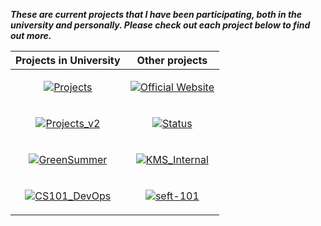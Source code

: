 **_These are current projects that I have been participating, both in the university and personally. Please check out each project below to find out more._**

|                                                                                                    Projects in University                                                                                                    |                                                                                                     Other projects                                                                                                      |
| :--------------------------------------------------------------------------------------------------------------------------------------------------------------------------------------------------------------------------: | :---------------------------------------------------------------------------------------------------------------------------------------------------------------------------------------------------------------------: |
|          <p align="center"><a href="https://github.com/anthony2708/projects"><img src="https://github-readme-stats.vercel.app/api/pin/?username=anthony2708&repo=projects&theme=dracula" alt="Projects" /></a></p>           | <p align="center"><a href="https://github.com/anthony2708/anthony2708"><img src="https://github-readme-stats.vercel.app/api/pin/?username=anthony2708&repo=anthony2708&theme=dracula" alt="Official Website" /></a></p> |
|      <p align="center"><a href="https://github.com/anthony2708/projects_v2"><img src="https://github-readme-stats.vercel.app/api/pin/?username=anthony2708&repo=projects_v2&theme=dracula" alt="Projects_v2" /></a></p>      |           <p align="center"><a href="https://github.com/anthony2708/status"><img src="https://github-readme-stats.vercel.app/api/pin/?username=anthony2708&repo=status&theme=dracula" alt="Status" /></a></p>           |
| <p align="center"><a href="https://github.com/mhx-thh/r2us-backend"><img src="https://github-readme-stats.vercel.app/api/pin/?username=mhx-thh&repo=r2us-backend&theme=dracula&show_owner=true" alt="GreenSummer" /></a></p> |  <p align="center"><a href="https://github.com/anthony2708/kms_internal"><img src="https://github-readme-stats.vercel.app/api/pin/?username=anthony2708&repo=kms_internal&theme=dracula" alt="KMS_Internal" /></a></p>  |
|    <p align="center"><a href="https://github.com/anthony2708/cs101_devops"><img src="https://github-readme-stats.vercel.app/api/pin/?username=anthony2708&repo=cs101_devops&theme=dracula" alt="CS101_DevOps" /></a></p>     |        <p align="center"><a href="https://github.com/anthony2708/seft-101"><img src="https://github-readme-stats.vercel.app/api/pin/?username=anthony2708&repo=seft-101&theme=dracula" alt="seft-101" /></a></p>        |
